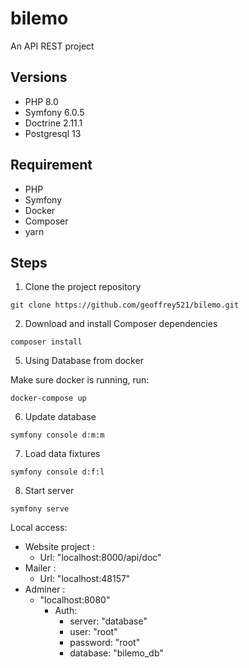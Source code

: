 # bilemo
An API REST project

## Versions
* PHP 8.0
* Symfony 6.0.5
* Doctrine 2.11.1
* Postgresql 13

## Requirement
* PHP
* Symfony
* Docker
* Composer
* yarn

## Steps

1. Clone the project repository

````
git clone https://github.com/geoffrey521/bilemo.git
````

2. Download and install Composer dependencies

```
composer install
```

5. Using Database from docker

Make sure docker is running, run:

````
docker-compose up
````

6. Update database

````
symfony console d:m:m 
````

7. Load data fixtures

````
symfony console d:f:l
````
8. Start server

````
symfony serve
````

Local access:

* Website project :
    * Url: "localhost:8000/api/doc"
* Mailer :
    * Url: "localhost:48157"
* Adminer :
    * "localhost:8080"
        * Auth:
            * server: "database"
            * user: "root"
            * password: "root"
            * database: "bilemo_db"